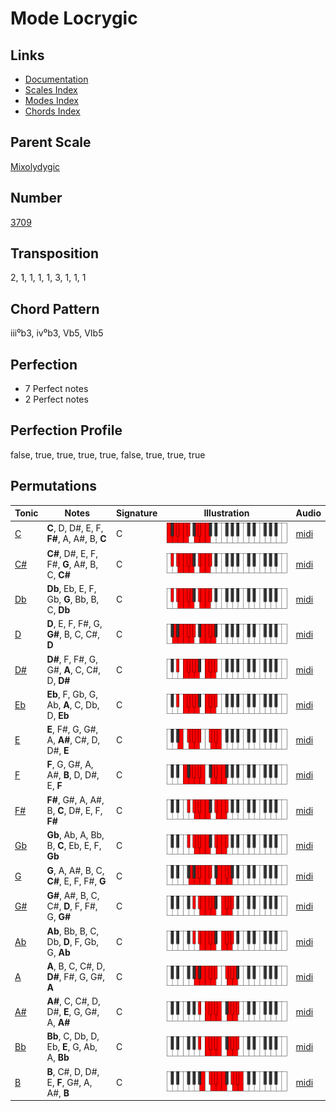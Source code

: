 # Mode Locrygic

## Links

- [Documentation](README.md)
- [Scales Index](Scales.md)
- [Modes Index](Modes.md)
- [Chords Index](Chords.md)

## Parent Scale

[Mixolydygic](ScaleMixolydygic.md)

## Number

[3709](https://ianring.com/musictheory/scales/3709)

## Transposition

2, 1, 1, 1, 1, 3, 1, 1, 1

## Chord Pattern

iii⁰b3, iv⁰b3, Vb5, VIb5

## Perfection

- 7 Perfect notes
- 2 Perfect notes

## Perfection Profile

false, true, true, true, true, false, true, true, true

## Permutations

| Tonic | Notes | Signature | Illustration | Audio |
|-------|-------|-----------|--------------|-------|
| [C](ModeCNaturalLocrygic.md) | **C**, D, D#, E, F, **F#**, A, A#, B, **C** | C | ![CNaturalLocrygic](ModeCNaturalLocrygic.png) | [midi](https://github.com/edipermadi/music/blob/main/docs/ModeCNaturalLocrygic.mid?raw=true) |
| [C#](ModeCSharpLocrygic.md) | **C#**, D#, E, F, F#, **G**, A#, B, C, **C#** | C | ![CSharpLocrygic](ModeCSharpLocrygic.png) | [midi](https://github.com/edipermadi/music/blob/main/docs/ModeCSharpLocrygic.mid?raw=true) |
| [Db](ModeDFlatLocrygic.md) | **Db**, Eb, E, F, Gb, **G**, Bb, B, C, **Db** | C | ![DFlatLocrygic](ModeDFlatLocrygic.png) | [midi](https://github.com/edipermadi/music/blob/main/docs/ModeDFlatLocrygic.mid?raw=true) |
| [D](ModeDNaturalLocrygic.md) | **D**, E, F, F#, G, **G#**, B, C, C#, **D** | C | ![DNaturalLocrygic](ModeDNaturalLocrygic.png) | [midi](https://github.com/edipermadi/music/blob/main/docs/ModeDNaturalLocrygic.mid?raw=true) |
| [D#](ModeDSharpLocrygic.md) | **D#**, F, F#, G, G#, **A**, C, C#, D, **D#** | C | ![DSharpLocrygic](ModeDSharpLocrygic.png) | [midi](https://github.com/edipermadi/music/blob/main/docs/ModeDSharpLocrygic.mid?raw=true) |
| [Eb](ModeEFlatLocrygic.md) | **Eb**, F, Gb, G, Ab, **A**, C, Db, D, **Eb** | C | ![EFlatLocrygic](ModeEFlatLocrygic.png) | [midi](https://github.com/edipermadi/music/blob/main/docs/ModeEFlatLocrygic.mid?raw=true) |
| [E](ModeENaturalLocrygic.md) | **E**, F#, G, G#, A, **A#**, C#, D, D#, **E** | C | ![ENaturalLocrygic](ModeENaturalLocrygic.png) | [midi](https://github.com/edipermadi/music/blob/main/docs/ModeENaturalLocrygic.mid?raw=true) |
| [F](ModeFNaturalLocrygic.md) | **F**, G, G#, A, A#, **B**, D, D#, E, **F** | C | ![FNaturalLocrygic](ModeFNaturalLocrygic.png) | [midi](https://github.com/edipermadi/music/blob/main/docs/ModeFNaturalLocrygic.mid?raw=true) |
| [F#](ModeFSharpLocrygic.md) | **F#**, G#, A, A#, B, **C**, D#, E, F, **F#** | C | ![FSharpLocrygic](ModeFSharpLocrygic.png) | [midi](https://github.com/edipermadi/music/blob/main/docs/ModeFSharpLocrygic.mid?raw=true) |
| [Gb](ModeGFlatLocrygic.md) | **Gb**, Ab, A, Bb, B, **C**, Eb, E, F, **Gb** | C | ![GFlatLocrygic](ModeGFlatLocrygic.png) | [midi](https://github.com/edipermadi/music/blob/main/docs/ModeGFlatLocrygic.mid?raw=true) |
| [G](ModeGNaturalLocrygic.md) | **G**, A, A#, B, C, **C#**, E, F, F#, **G** | C | ![GNaturalLocrygic](ModeGNaturalLocrygic.png) | [midi](https://github.com/edipermadi/music/blob/main/docs/ModeGNaturalLocrygic.mid?raw=true) |
| [G#](ModeGSharpLocrygic.md) | **G#**, A#, B, C, C#, **D**, F, F#, G, **G#** | C | ![GSharpLocrygic](ModeGSharpLocrygic.png) | [midi](https://github.com/edipermadi/music/blob/main/docs/ModeGSharpLocrygic.mid?raw=true) |
| [Ab](ModeAFlatLocrygic.md) | **Ab**, Bb, B, C, Db, **D**, F, Gb, G, **Ab** | C | ![AFlatLocrygic](ModeAFlatLocrygic.png) | [midi](https://github.com/edipermadi/music/blob/main/docs/ModeAFlatLocrygic.mid?raw=true) |
| [A](ModeANaturalLocrygic.md) | **A**, B, C, C#, D, **D#**, F#, G, G#, **A** | C | ![ANaturalLocrygic](ModeANaturalLocrygic.png) | [midi](https://github.com/edipermadi/music/blob/main/docs/ModeANaturalLocrygic.mid?raw=true) |
| [A#](ModeASharpLocrygic.md) | **A#**, C, C#, D, D#, **E**, G, G#, A, **A#** | C | ![ASharpLocrygic](ModeASharpLocrygic.png) | [midi](https://github.com/edipermadi/music/blob/main/docs/ModeASharpLocrygic.mid?raw=true) |
| [Bb](ModeBFlatLocrygic.md) | **Bb**, C, Db, D, Eb, **E**, G, Ab, A, **Bb** | C | ![BFlatLocrygic](ModeBFlatLocrygic.png) | [midi](https://github.com/edipermadi/music/blob/main/docs/ModeBFlatLocrygic.mid?raw=true) |
| [B](ModeBNaturalLocrygic.md) | **B**, C#, D, D#, E, **F**, G#, A, A#, **B** | C | ![BNaturalLocrygic](ModeBNaturalLocrygic.png) | [midi](https://github.com/edipermadi/music/blob/main/docs/ModeBNaturalLocrygic.mid?raw=true) |
